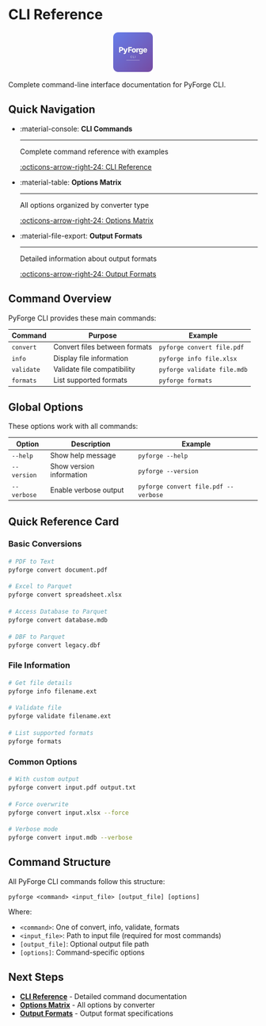 # CLI Reference

<div align="center">
  <img src="../assets/icon_pyforge_forge.svg" alt="PyForge CLI" width="80" height="80">
</div>

Complete command-line interface documentation for PyForge CLI.

## Quick Navigation

<div class="grid cards" markdown>

-   :material-console: **CLI Commands**

    ---

    Complete command reference with examples

    [:octicons-arrow-right-24: CLI Reference](cli-reference.md)

-   :material-table: **Options Matrix**

    ---

    All options organized by converter type

    [:octicons-arrow-right-24: Options Matrix](options.md)

-   :material-file-export: **Output Formats**

    ---

    Detailed information about output formats

    [:octicons-arrow-right-24: Output Formats](output-formats.md)

</div>

## Command Overview

PyForge CLI provides these main commands:

| Command | Purpose | Example |
|---------|---------|---------|
| `convert` | Convert files between formats | `pyforge convert file.pdf` |
| `info` | Display file information | `pyforge info file.xlsx` |
| `validate` | Validate file compatibility | `pyforge validate file.mdb` |
| `formats` | List supported formats | `pyforge formats` |

## Global Options

These options work with all commands:

| Option | Description | Example |
|--------|-------------|---------|
| `--help` | Show help message | `pyforge --help` |
| `--version` | Show version information | `pyforge --version` |
| `--verbose` | Enable verbose output | `pyforge convert file.pdf --verbose` |

## Quick Reference Card

### Basic Conversions

```bash
# PDF to Text
pyforge convert document.pdf

# Excel to Parquet
pyforge convert spreadsheet.xlsx

# Access Database to Parquet
pyforge convert database.mdb

# DBF to Parquet
pyforge convert legacy.dbf
```

### File Information

```bash
# Get file details
pyforge info filename.ext

# Validate file
pyforge validate filename.ext

# List supported formats
pyforge formats
```

### Common Options

```bash
# With custom output
pyforge convert input.pdf output.txt

# Force overwrite
pyforge convert input.xlsx --force

# Verbose mode
pyforge convert input.mdb --verbose
```

## Command Structure

All PyForge CLI commands follow this structure:

```
pyforge <command> <input_file> [output_file] [options]
```

Where:
- `<command>`: One of convert, info, validate, formats
- `<input_file>`: Path to input file (required for most commands)
- `[output_file]`: Optional output file path
- `[options]`: Command-specific options

## Next Steps

- **[CLI Reference](cli-reference.md)** - Detailed command documentation
- **[Options Matrix](options.md)** - All options by converter
- **[Output Formats](output-formats.md)** - Output format specifications